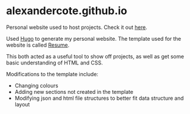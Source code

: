 # alexandercote.github.io
Personal website used to host projects.
Check it out [here](https://alexandercote.github.io/).

Used [Hugo](https://gohugo.io "Hugo's Homepage") to generate my personal website. The template used for the website is called [Resume](https://themes.gohugo.io/hugo-resume/).

This both acted as a useful tool to show off projects, as well as get some basic understanding of HTML and CSS.

Modifications to the template include:
 - Changing colours
 - Adding new sections not created in the template
 - Modifying json and html file structures to better fit data structure and layout
